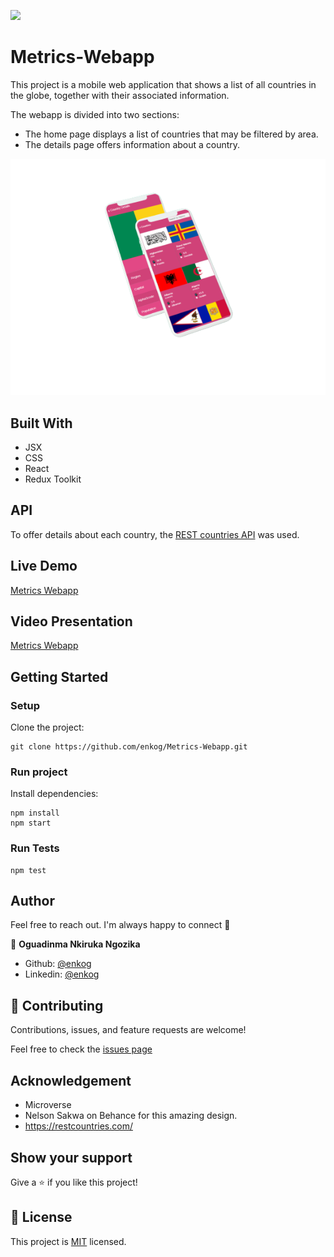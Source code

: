 ![](https://img.shields.io/badge/Microverse-blueviolet)

# Metrics-Webapp
This project is a mobile web application that shows a list of all countries in the globe, together with their associated information.

The webapp is divided into two sections: 
- The home page displays a list of countries that may be filtered by area.
- The details page offers information about a country.

![image](./src/assets/screenshot.png)
## Built With
- JSX
- CSS
- React
- Redux Toolkit

## API
To offer details about each country, the [REST countries API](https://restcountries.com/) was used.

## Live Demo

[Metrics Webapp](https://metrics-webapp.herokuapp.com/countries)

## Video Presentation

[Metrics Webapp](https://drive.google.com/file/d/1hwoMFe2K4JU15yOrRTv4OGDdJ9qs3ZYT/view?usp=sharing)

## Getting Started

### Setup

Clone the project:

```
git clone https://github.com/enkog/Metrics-Webapp.git
```

### Run project

Install dependencies:

```
npm install
npm start
```

### Run Tests

```
npm test

```

## Author

Feel free to reach out. I'm always happy to connect :slightly_smiling_face:

👤 **Oguadinma Nkiruka Ngozika**

- Github: [@enkog](https://github.com/enkog)
- Linkedin: [@enkog](https://www.linkedin.com/in/enkog/)

## 🤝 Contributing

Contributions, issues, and feature requests are welcome!

Feel free to check the [issues page](/../../../issues)

## Acknowledgement
- Microverse
- Nelson Sakwa on Behance for this amazing design.
- https://restcountries.com/

## Show your support

Give a ⭐️ if you like this project!

## 📝 License

This project is [MIT](./MIT.md) licensed.